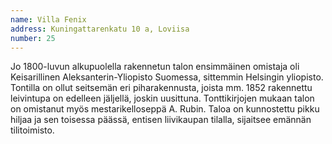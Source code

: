 ```yaml
---
name: Villa Fenix
address: Kuningattarenkatu 10 a, Loviisa
number: 25
---
```

Jo 1800-luvun alkupuolella rakennetun talon ensimmäinen omistaja oli Keisarillinen Aleksanterin-Yliopisto Suomessa, sittemmin Helsingin yliopisto. Tontilla on ollut seitsemän eri piharakennusta, joista mm. 1852 rakennettu leivintupa on edelleen jäljellä, joskin uusittuna. Tonttikirjojen mukaan talon on omistanut myös mestarikelloseppä A. Rubin. Taloa on kunnostettu pikku hiljaa ja sen toisessa päässä, entisen liivikaupan tilalla, sijaitsee emännän tilitoimisto.